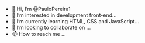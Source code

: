 - 👋 Hi, I’m @PauloPereira1
- 👀 I’m interested in development front-end...
- 🌱 I’m currently learning HTML, CSS and JavaScript...
- 💞️ I’m looking to collaborate on ...
- 📫 How to reach me ...

<!---
PauloPereira1/PauloPereira1 is a ✨ special ✨ repository because its `README.md` (this file) appears on your GitHub profile.
You can click the Preview link to take a look at your changes.
--->
